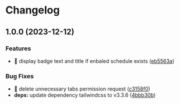 # Changelog

## 1.0.0 (2023-12-12)


### Features

* 🎸 display badge text and title if enbaled schedule exists ([eb5563a](https://github.com/shufo/timed-url-opener/commit/eb5563af4f80d7dcb8b458fed294e4a9344937df))


### Bug Fixes

* 🐛 delete unnecessary tabs permission request ([c3158f0](https://github.com/shufo/timed-url-opener/commit/c3158f012d13805050f9170136b7ab4bc66ef271))
* **deps:** update dependency tailwindcss to v3.3.6 ([4bbb30b](https://github.com/shufo/timed-url-opener/commit/4bbb30b4884d7b274d9f32c30ded856b986f2c4c))
